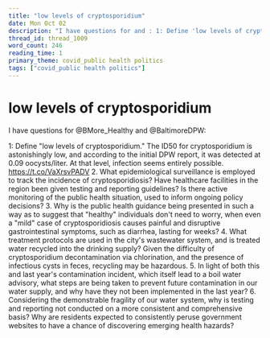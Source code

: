 ```yaml
---
title: "low levels of cryptosporidium"
date: Mon Oct 02
description: "I have questions for and : 1: Define 'low levels of cryptosporidium.'"
thread_id: thread_1009
word_count: 246
reading_time: 1
primary_theme: covid_public health politics
tags: ["covid_public health politics"]
---
```


# low levels of cryptosporidium

I have questions for @BMore_Healthy and @BaltimoreDPW:

1: Define "low levels of cryptosporidium." The ID50 for cryptosporidium is astonishingly low, and according to the initial DPW report, it was detected at 0.09 oocysts/liter. At that level, infection seems entirely possible. https://t.co/VaXrsvPADV 2. What epidemiological surveillance is employed to track the incidence of cryptosporidiosis? Have healthcare facilities in the region been given testing and reporting guidelines? Is there active monitoring of the public health situation, used to inform ongoing policy decisions? 3. Why is the public health guidance being presented in such a way as to suggest that "healthy" individuals don't need to worry, when even a "mild" case of cryptosporidiosis causes painful and disruptive gastrointestinal symptoms, such as diarrhea, lasting for weeks? 4. What treatment protocols are used in the city's wastewater system, and is treated water recycled into the drinking supply? Given the difficulty of cryptosporidium decontamination via chlorination, and the presence of infectious cysts in feces, recycling may be hazardous. 5. In light of both this and last year's contamination incident, which itself lead to a boil water advisory, what steps are being taken to prevent future contamination in our water supply, and why have they not been implemented in the last year? 6. Considering the demonstrable fragility of our water system, why is testing and reporting not conducted on a more consistent and comprehensive basis? Why are residents expected to consistently peruse government websites to have a chance of discovering emerging health hazards?